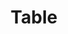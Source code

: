 ---
layout: layouts/right
title: Table
tags: patterns
summary:

include: "{% include 'patterns/table/table.md' %}"
---